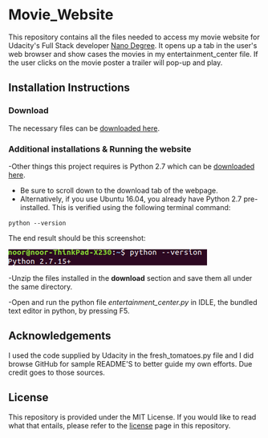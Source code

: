 # Movie_Website
This repository contains all the files needed to access my movie website for Udacity's Full Stack developer [Nano Degree](https://www.udacity.com/course/full-stack-web-developer-nanodegree--nd004). It opens up a tab in the user's web browser and show cases the movies in my entertainment_center file. If the user clicks on the movie poster a trailer will pop-up and play. 

## Installation Instructions

### Download
The necessary files can be [downloaded here](https://github.com/noor-fernandez/Movie_Website.git). 

### Additional installations & Running the website
-Other things this project requires is Python 2.7 which can be [downloaded here](https://www.python.org/download/releases/2.7/). 
  * Be sure to scroll down to the download tab of the webpage. 
  * Alternatively, if you use Ubuntu 16.04, you already have Python 2.7 pre-installed. This is verified using the following terminal command:
  
  ```shell    
  python --version
  ``` 
 The end result should be this screenshot:
 
 ![](Python-Version.png)
  
-Unzip the files installed in the **download** section and save them all under the same directory. 

-Open and run the python file  *entertainment_center.py* in IDLE, the bundled text editor in python, by pressing F5.

## Acknowledgements
I used the code supplied by Udacity in the fresh_tomatoes.py file and I did browse GitHub for sample README'S to better guide my own efforts. Due credit goes to those sources.

## License
This repository is provided under the MIT License. If you would like to read what that entails, please refer to the [license](https://github.com/noor-fernandez/Movie_Website/blob/master/LICENSE) page in this repository.
